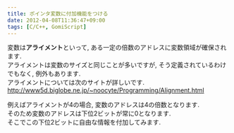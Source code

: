 ```yaml
---
title: ポインタ変数に付加機能をつける
date: 2012-04-08T11:36:47+09:00
tags: [C/C++, GomiScript]
---
```


変数は<span class="deco" style="font-weight:bold;">アライメント</span>といって, ある一定の倍数のアドレスに変数領域が確保されます\.  
アライメントは変数のサイズと同じことが多いですが, そう定義されているわけでもなく, 例外もあります\.  
アライメントについては次のサイトが詳しいです\.  
[http://www5d\.biglobe\.ne\.jp/~noocyte/Programming/Alignment\.html](http://www5d.biglobe.ne.jp/~noocyte/Programming/Alignment.html)

  
例えばアライメントが4の場合, 変数のアドレスは4の倍数となります\.  
そのため変数のアドレスは下位2ビットが常に0となります\.  
そこでこの下位2ビットに自由な情報を付加してみます\.


